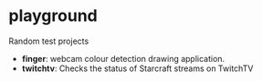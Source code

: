 playground
==========

Random test projects

 - **finger**: webcam colour detection drawing application.
 - **twitchtv**: Checks the status of Starcraft streams on TwitchTV
